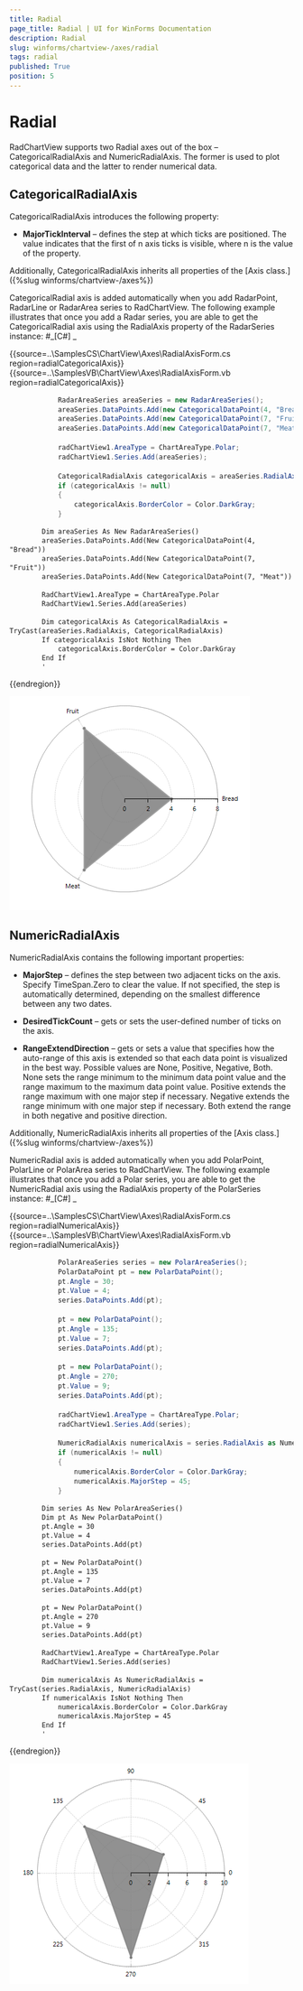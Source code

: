 ```yaml
---
title: Radial
page_title: Radial | UI for WinForms Documentation
description: Radial
slug: winforms/chartview-/axes/radial
tags: radial
published: True
position: 5
---
```


# Radial



RadChartView supports two Radial axes out of the box – CategoricalRadialAxis and NumericRadialAxis. The former is used to plot categorical data and the latter to render numerical data.
      

## CategoricalRadialAxis

CategoricalRadialAxis introduces the following property:
        

* __MajorTickInterval__ – defines the step at which ticks are positioned. The value indicates that the first of n axis ticks is visible, where n is the value of the property.
            

Additionally, CategoricalRadialAxis inherits all properties of the 
          [Axis class.]({%slug winforms/chartview-/axes%})

CategoricalRadial axis is added automatically when you add RadarPoint, RadarLine or RadarArea series to RadChartView. The following example illustrates that once you add a Radar series, you are able to get the CategoricalRadial axis using the RadialAxis property of the RadarSeries instance:
        #_[C#] _

	



{{source=..\SamplesCS\ChartView\Axes\RadialAxisForm.cs region=radialCategoricalAxis}} 
{{source=..\SamplesVB\ChartView\Axes\RadialAxisForm.vb region=radialCategoricalAxis}} 

````C#
            RadarAreaSeries areaSeries = new RadarAreaSeries();
            areaSeries.DataPoints.Add(new CategoricalDataPoint(4, "Bread"));
            areaSeries.DataPoints.Add(new CategoricalDataPoint(7, "Fruit"));
            areaSeries.DataPoints.Add(new CategoricalDataPoint(7, "Meat"));

            radChartView1.AreaType = ChartAreaType.Polar;
            radChartView1.Series.Add(areaSeries);

            CategoricalRadialAxis categoricalAxis = areaSeries.RadialAxis as CategoricalRadialAxis;
            if (categoricalAxis != null)
            {
                categoricalAxis.BorderColor = Color.DarkGray;
            }
````
````VB.NET
        Dim areaSeries As New RadarAreaSeries()
        areaSeries.DataPoints.Add(New CategoricalDataPoint(4, "Bread"))
        areaSeries.DataPoints.Add(New CategoricalDataPoint(7, "Fruit"))
        areaSeries.DataPoints.Add(New CategoricalDataPoint(7, "Meat"))

        RadChartView1.AreaType = ChartAreaType.Polar
        RadChartView1.Series.Add(areaSeries)

        Dim categoricalAxis As CategoricalRadialAxis = TryCast(areaSeries.RadialAxis, CategoricalRadialAxis)
        If categoricalAxis IsNot Nothing Then
            categoricalAxis.BorderColor = Color.DarkGray
        End If
        '
````

{{endregion}} 


![chartview-axes-radial 001](images/chartview-axes-radial001.png)

## NumericRadialAxis

NumericRadialAxis contains the following important properties:
        

* __MajorStep__  – defines the step between two adjacent ticks on the axis. Specify TimeSpan.Zero to clear the value. If not specified, the step is automatically determined, depending on the smallest difference between any two dates.
            

* __DesiredTickCount__  – gets or sets the user-defined number of ticks on the axis.
            

* __RangeExtendDirection__  – gets or sets a value that specifies how the auto-range of this axis is extended so that each data point is visualized in the best way. Possible values are None, Positive, Negative, Both. None sets the range minimum to the minimum data point value and the range maximum to the maximum data point value. Positive extends the range maximum with one major step if necessary. Negative extends the range minimum with one major step if necessary. Both extend the range in both negative and positive direction.
            

Additionally, NumericRadialAxis inherits all properties of the
          [Axis class.]({%slug winforms/chartview-/axes%})

NumericRadial axis is added automatically when you add PolarPoint, PolarLine or PolarArea series to RadChartView. The following example illustrates that once you add a Polar series, you are able to get the NumericRadial axis using the RadialAxis property of the PolarSeries instance:
        #_[C#] _

	



{{source=..\SamplesCS\ChartView\Axes\RadialAxisForm.cs region=radialNumericalAxis}} 
{{source=..\SamplesVB\ChartView\Axes\RadialAxisForm.vb region=radialNumericalAxis}} 

````C#
            PolarAreaSeries series = new PolarAreaSeries();
            PolarDataPoint pt = new PolarDataPoint();
            pt.Angle = 30;
            pt.Value = 4;
            series.DataPoints.Add(pt);
            
            pt = new PolarDataPoint();
            pt.Angle = 135;
            pt.Value = 7;
            series.DataPoints.Add(pt);

            pt = new PolarDataPoint();
            pt.Angle = 270;
            pt.Value = 9;
            series.DataPoints.Add(pt);

            radChartView1.AreaType = ChartAreaType.Polar;
            radChartView1.Series.Add(series);

            NumericRadialAxis numericalAxis = series.RadialAxis as NumericRadialAxis;
            if (numericalAxis != null)
            {
                numericalAxis.BorderColor = Color.DarkGray;
                numericalAxis.MajorStep = 45;
            }
````
````VB.NET
        Dim series As New PolarAreaSeries()
        Dim pt As New PolarDataPoint()
        pt.Angle = 30
        pt.Value = 4
        series.DataPoints.Add(pt)

        pt = New PolarDataPoint()
        pt.Angle = 135
        pt.Value = 7
        series.DataPoints.Add(pt)

        pt = New PolarDataPoint()
        pt.Angle = 270
        pt.Value = 9
        series.DataPoints.Add(pt)

        RadChartView1.AreaType = ChartAreaType.Polar
        RadChartView1.Series.Add(series)

        Dim numericalAxis As NumericRadialAxis = TryCast(series.RadialAxis, NumericRadialAxis)
        If numericalAxis IsNot Nothing Then
            numericalAxis.BorderColor = Color.DarkGray
            numericalAxis.MajorStep = 45
        End If
        '
````

{{endregion}} 


![chartview-axes-radial 002](images/chartview-axes-radial002.png)

